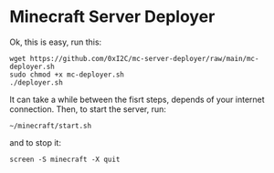 # Minecraft Server Deployer

Ok, this is easy, run this: 
```
wget https://github.com/0xI2C/mc-server-deployer/raw/main/mc-deployer.sh
sudo chmod +x mc-deployer.sh
./deployer.sh
```

It can take a while between the fisrt steps, depends of your internet connection.
Then, to start the server, run:
```
~/minecraft/start.sh
```
and to stop it:
```
screen -S minecraft -X quit
```
